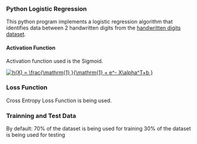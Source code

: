 ### Python Logistic Regression

This python program implements a logistic regression algorithm that identifies data between 2 handwritten digits from the [handwritten digits dataset](http://archive.ics.uci.edu/ml/datasets/Optical+Recognition+of+Handwritten+Digits).

#### Activation Function
Activation function used is the Sigmoid.

<a href="https://www.codecogs.com/eqnedit.php?latex=\inline&space;h(X)&space;=&space;\frac{\mathrm{1}&space;}{\mathrm{1}&space;&plus;&space;e^-&space;X\alpha^T&plus;b&space;}" target="_blank"><img src="https://latex.codecogs.com/gif.latex?\inline&space;h(X)&space;=&space;\frac{\mathrm{1}&space;}{\mathrm{1}&space;&plus;&space;e^-&space;X\alpha^T&plus;b&space;}" title="h(X) = \frac{\mathrm{1} }{\mathrm{1} + e^- X\alpha^T+b }" /></a>

### Loss Function
Cross Entropy Loss Function is being used.

### Trainning and Test Data
By default:
70% of the dataset is being used for training
30% of the dataset is being used for testing

